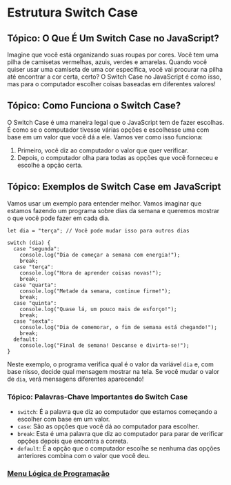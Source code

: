 # Estrutura Switch Case

## Tópico: O Que É Um Switch Case no JavaScript?

Imagine que você está organizando suas roupas por cores. Você tem uma pilha de camisetas vermelhas, azuis, verdes e amarelas. Quando você quiser usar uma camiseta de uma cor específica, você vai procurar na pilha até encontrar a cor certa, certo? O Switch Case no JavaScript é como isso, mas para o computador escolher coisas baseadas em diferentes valores!

## Tópico: Como Funciona o Switch Case?

O Switch Case é uma maneira legal que o JavaScript tem de fazer escolhas. É como se o computador tivesse várias opções e escolhesse uma com base em um valor que você dá a ele. Vamos ver como isso funciona:

1. Primeiro, você diz ao computador o valor que quer verificar.
2. Depois, o computador olha para todas as opções que você forneceu e escolhe a opção certa.

## Tópico: Exemplos de Switch Case em JavaScript

Vamos usar um exemplo para entender melhor. Vamos imaginar que estamos fazendo um programa sobre dias da semana e queremos mostrar o que você pode fazer em cada dia.

```
let dia = "terça"; // Você pode mudar isso para outros dias

switch (dia) {
  case "segunda":
    console.log("Dia de começar a semana com energia!");
    break;
  case "terça":
    console.log("Hora de aprender coisas novas!");
    break;
  case "quarta":
    console.log("Metade da semana, continue firme!");
    break;
  case "quinta":
    console.log("Quase lá, um pouco mais de esforço!");
    break;
  case "sexta":
    console.log("Dia de comemorar, o fim de semana está chegando!");
    break;
  default:
    console.log("Final de semana! Descanse e divirta-se!");
}

```

Neste exemplo, o programa verifica qual é o valor da variável `dia` e, com base nisso, decide qual mensagem mostrar na tela. Se você mudar o valor de `dia`, verá mensagens diferentes aparecendo!

### Tópico: Palavras-Chave Importantes do Switch Case

- `switch`: É a palavra que diz ao computador que estamos começando a escolher com base em um valor.
- `case`: São as opções que você dá ao computador para escolher.
- `break`: Esta é uma palavra que diz ao computador para parar de verificar opções depois que encontra a correta.
- `default`: É a opção que o computador escolhe se nenhuma das opções anteriores combina com o valor que você deu.


### [Menu Lógica de Programação](../menu_logica-programacao.md)